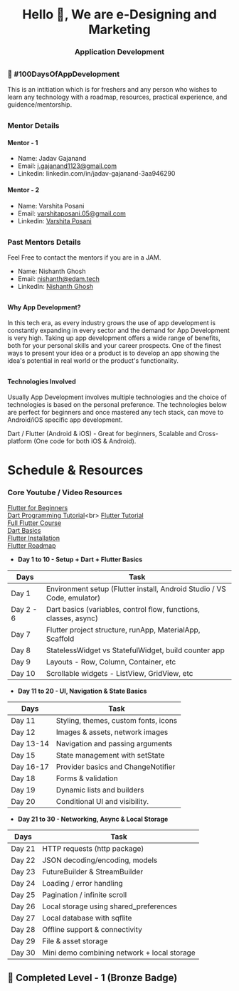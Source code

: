 <h1 align="center">Hello 👋, We are e-Designing and Marketing </h1>
<h3 align="center">Application Development</h3>

## <h3> 💯 #100DaysOfAppDevelopment </h3>
<p> This is an intitiation which is for freshers and any person who wishes to learn any technology with a roadmap, resources, practical experience, and guidence/mentorship. </p>

## <h3> Mentor Details </h3>

<h4>Mentor - 1</h4>

- Name: Jadav Gajanand
- Email: j.gajanand1123@gmail.com
- Linkedin: linkedin.com/in/jadav-gajanand-3aa946290

<h4> Mentor - 2 </h4>

- Name: Varshita Posani
- Email: varshitaposani.05@gmail.com
- Linkedin: [Varshita Posani](https://www.linkedin.com/in/varshita-posani-9a0807298/)

## <h3>Past Mentors Details </h3>
<p> Feel Free to contact the mentors if you are in a JAM. </p>

 - Name: Nishanth Ghosh
 - Email: nishanth@edam.tech
 - LinkedIn: [Nishanth Ghosh](https://www.linkedin.com/in/nishant-ghosh-8161871bb?miniProfileUrn=urn:li:fs_miniProfile:ACoAADMa99IB9swaX6z2DdFN9uyJgFd_8Cj5w-4&lipi=urn:li:page:d_flagship3_search_srp_all;G8NqfdW/SDGtgAfx3q7FsA==)

## <h4>Why App Development?</h4>
<p> In this tech era, as every industry grows the use of app development is constantly expanding in every sector and the demand for App Development is very high. Taking up app development offers a wide range of benefits, both for your personal skills and your career prospects. One of the finest ways to present your idea or a product is to develop an app showing the idea's potential in real world or the product's functionality. </p>

## <h4>Technologies Involved</h4>
<p>Usually App Development involves multiple technologies and the choice of technologies is based on the personal preference. The technologies below are perfect for beginners and once mastered any tech stack, can move to Android/iOS specific app development.

Dart / Flutter (Android & iOS) - Great for beginners, Scalable and Cross-platform (One code for both iOS & Android).
</p>

## <h1>Schedule & Resources</h1>

<h3>Core Youtube / Video Resources</h3>

[Flutter for Beginners](https://www.youtube.com/watch?v=3kaGC_DrUnw) <br>
[Dart Programming Tutorial](https://www.youtube.com/watch?v=Ej_Pcr4uC2Q")<br>
[Flutter Tutorial](https://www.youtube.com/watch?v=1ukSR1GRtMU)<br>
[Full Flutter Course](https://www.youtube.com/watch?v=5lDJNFSWUD8)<br>
[Dart Basics](https://www.youtube.com/watch?v=Ej_Pcr4uC2Q)<br>
[Flutter Installation](https://www.youtube.com/watch?v=1ukSR1GRtMU)<br>
[Flutter Roadmap](https://roadmap.sh/flutter)<br>

* <b> Day 1 to 10 - Setup + Dart + Flutter Basics </b>

| Days | Task |
|----------|----------|
| Day 1 | Environment setup (Flutter install, Android Studio / VS Code, emulator) |
| Day 2 - 6 | Dart basics (variables, control flow, functions, classes, async) |
| Day 7 | Flutter project structure, runApp, MaterialApp, Scaffold |
| Day 8 | StatelessWidget vs StatefulWidget, build counter app |
| Day 9 | Layouts - Row, Column, Container, etc |
| Day 10 | Scrollable widgets - ListView, GridView, etc |

* <b> Day 11 to 20 - UI, Navigation & State Basics </b>

| Days | Task |
|----------|----------|
| Day 11 | Styling, themes, custom fonts, icons |
| Day 12 | Images & assets, network images |
| Day 13-14 | Navigation and passing arguments |
| Day 15 | State management with setState |
| Day 16-17 | Provider basics and ChangeNotifier |
| Day 18 | Forms & validation |
| Day 19 | Dynamic lists and builders |
| Day 20 | Conditional UI and visibility. |

* <b> Day 21 to 30 - Networking, Async & Local Storage </b>

| Days | Task |
|----------|----------|
| Day 21 | HTTP requests (http package) |
| Day 22 | JSON decoding/encoding, models |
| Day 23 | FutureBuilder & StreamBuilder |
| Day 24 | Loading / error handling |
| Day 25 | Pagination / infinite scroll |
| Day 26 | Local storage using shared_preferences |
| Day 27 | Local database with sqflite |
| Day 28 | Offline support & connectivity |
| Day 29 | File & asset storage |
| Day 30 | Mini demo combining network + local storage |

## 🥉 Completed Level - 1 (Bronze Badge)

